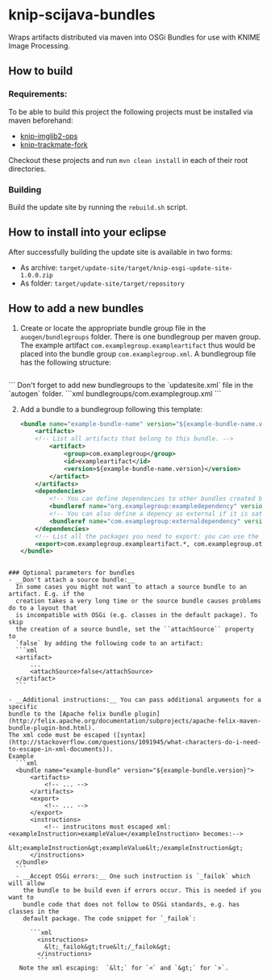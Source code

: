 # knip-scijava-bundles

Wraps artifacts distributed via maven into OSGi Bundles for use with KNIME Image
Processing.

## How to build

### Requirements:

To be able to build this project the following projects must be installed via
maven beforehand:

- [knip-imglib2-ops](https://github.com/knime-ip/knip-imglib2-ops) 
- [knip-trackmate-fork](https://github.com/dietzc/TrackMate)

Checkout these projects and run `mvn clean install` in each of their root directories.

### Building

Build the update site by running the ``rebuild.sh`` script.

## How to install into your eclipse

After successfully building the update site is available in two forms:

- As archive: `target/update-site/target/knip-osgi-update-site-1.0.0.zip`
- As folder:  `target/update-site/target/repository`


## How to add a new bundles

1. Create or locate the appropriate bundle group file in the ``auogen/bundlegroups``
   folder. There is one bundlegroup per maven group. The example artifact
   `com.examplegroup.exampleartifact` thus would be placed into the
   bundle group `com.examplegroup.xml`. A bundlegroup file has the following structure:
   ```xml
  <bundlegroup name="org.examplegroup">
      <!-- bundles -->
  </bundlegroup>
  ```
  Don't forget to add new bundlegroups to the `updatesite.xml` file in the `autogen` folder.
  ```xml
  <include>bundlegroups/com.examplegroup.xml</include>
  ```

2. Add a bundle to a bundlegroup following this template:
   ```xml
   <bundle name="example-bundle-name" version="${example-bundle-name.version}">
       <artifacts>
       <!-- List all artifacts that belong to this bundle. -->
           <artifact>
               <group>com.examplegroup</group>
               <id>exampleartifact</id>
               <version>${example-bundle-name.version}</version>
           </artifact>
       </artifacts>
       <dependencies>
           <!-- You can define dependencies to other bundles created by this project -->
           <bundleref name="org.examplegroup:exampledependency" version="${exampledependency.version}" />
           <!-- You can also define a depency as external if it is sattisfied  by a KNIME update site  -->
           <bundleref name="com.examplegroup:externaldependency" version="${externaldependency.version}" isExternal="true" />
       </dependencies>
       <!-- List all the packages you need to export: you can use the wildcard: "*" to export a packaga and all subpackages, different roots are seperated by ","  -->
       <export>com.examplegroup.exampleartifact.*, com.examplegroup.otherartifact.*</export> 
   </bundle>
  ```

### Optional parameters for bundles
- __Don't attach a source bundle:__
    In some cases you might not want to attach a source bundle to an artifact. E.g. if the
    creation takes a very long time or the source bundle causes problems do to a layout that
    is incompatible with OSGi (e.g. classes in the default package). To skip
    the creation of a source bundle, set the ``attachSource`` property to
    `false` by adding the following code to an artifact:
    ```xml
    <artifact>
        ...
        <attachSource>false</attachSource>
    </artifact>
    ```

- __Additional instructions:__ You can pass additional arguments for a specific
  bundle to the [Apache felix bundle plugin](http://felix.apache.org/documentation/subprojects/apache-felix-maven-bundle-plugin-bnd.html).
  The xml code must be escaped ([syntax](http://stackoverflow.com/questions/1091945/what-characters-do-i-need-to-escape-in-xml-documents)).
  Example 
    ```xml
	<bundle name="example-bundle" version="${example-bundle.version}">
		<artifacts>
            <!-- ... -->
		</artifacts>
        <export>   
            <!-- ... -->
        </export>
        <instructions>
            <!-- instrucitons must escaped xml: <exampleInstruction>exampleValue</exampleInstruction> becomes:-->
          &lt;exampleInstruction&gt;exampleValue&lt;/exampleInstruction&gt;
        </instructions>
	</bundle>
    ```
    - __Accept OSGi errors:__ One such instruction is `_failok` which will allow
      the bundle to be build even if errors occur. This is needed if you want to
      bundle code that does not follow to OSGi standards, e.g. has classes in the
      default package. The code snippet for `_failok`:
        
        ```xml
          <instructions>
            &lt;_failok&gt;true&lt;/_failok&gt; 
          </instructions>
          ```
     Note the xml escaping:  `&lt;` for `<` and `&gt;` for `>`.
